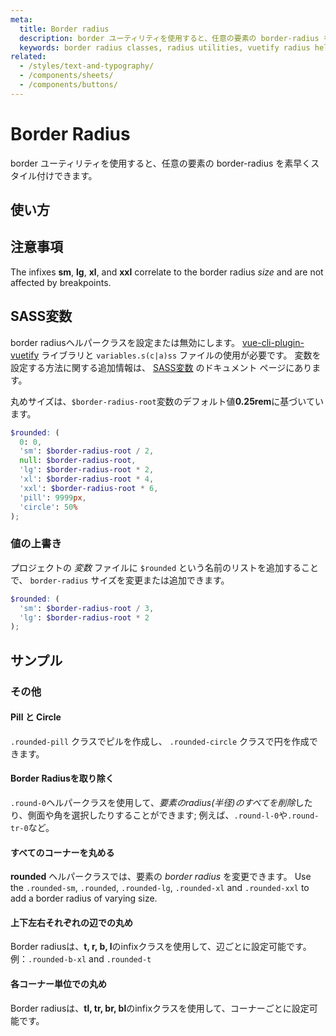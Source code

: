```yaml
---
meta:
  title: Border radius
  description: border ユーティリティを使用すると、任意の要素の border-radius を素早くスタイル付けできます。
  keywords: border radius classes, radius utilities, vuetify radius helper classes
related:
  - /styles/text-and-typography/
  - /components/sheets/
  - /components/buttons/
---
```


# Border Radius

border ユーティリティを使用すると、任意の要素の border-radius を素早くスタイル付けできます。

<entry-ad />

## 使い方

<example file="border-radius/usage" />

## 注意事項

<alert type="info">

  The infixes **sm**, **lg**, **xl**, and **xxl** correlate to the border radius *size* and are not affected by breakpoints.

</alert>

## SASS変数

border radiusヘルパークラスを設定または無効にします。 [vue-cli-plugin-vuetify](https://github.com/vuetifyjs/vue-cli-plugins/tree/master/packages/vue-cli-plugin-vuetify) ライブラリと `variables.s(c|a)ss` ファイルの使用が必要です。 変数を設定する方法に関する追加情報は、 [SASS変数](/features/sass-variables) のドキュメント ページにあります。

丸めサイズは、`$border-radius-root`変数のデフォルト値**0.25rem**に基づいています。

```scss
$rounded: (
  0: 0,
  'sm': $border-radius-root / 2,
  null: $border-radius-root,
  'lg': $border-radius-root * 2,
  'xl': $border-radius-root * 4,
  'xxl': $border-radius-root * 6,
  'pill': 9999px,
  'circle': 50%
);
```

### 値の上書き

プロジェクトの *変数* ファイルに `$rounded` という名前のリストを追加することで、 `border-radius` サイズを変更または追加できます。

```scss
$rounded: (
  'sm': $border-radius-root / 3,
  'lg': $border-radius-root * 2
);
```

## サンプル

### その他

#### Pill と Circle

`.rounded-pill` クラスでピルを作成し、 `.rounded-circle` クラスで円を作成できます。

<example file="border-radius/misc-pill-and-circle" />

#### Border Radiusを取り除く

`.round-0`ヘルパークラスを使用して、*要素のradius(半径)のすべてを削除*したり、側面や角を選択したりすることができます; 例えば、`.round-l-0`や`.round-tr-0`など。

<example file="border-radius/misc-removing-border-radius" />

#### すべてのコーナーを丸める

**rounded** ヘルパークラスでは、要素の *border radius* を変更できます。 Use the `.rounded-sm`, `.rounded`, `.rounded-lg`, `.rounded-xl` and `.rounded-xxl` to add a border radius of varying size.

<example file="border-radius/misc-rounding-all-corners" />

#### 上下左右それぞれの辺での丸め

Border radiusは、**t, r, b, l**のinfixクラスを使用して、辺ごとに設定可能です。例：`.rounded-b-xl` and `.rounded-t`

<example file="border-radius/misc-rounding-by-side" />

#### 各コーナー単位での丸め

Border radiusは、**tl, tr, br, bl**のinfixクラスを使用して、コーナーごとに設定可能です。

<example file="border-radius/misc-rounding-by-corner" />

<backmatter />
